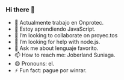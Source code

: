 ### Hi there 👋

- 🔭 Actualmente trabajo en Onprotec.
- 🌱 Estoy aprendiendo JavaScript.
- 👯 I’m looking to collaborate on proyec.tos
- 🤔 I’m looking for help with node.js.
- 💬 Ask me about lenguaje favorito.
- 📫 How to reach me: Joberland Suniaga.
- 😄 Pronouns: el.
- ⚡ Fun fact: pague por winrar.